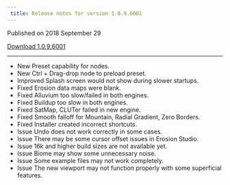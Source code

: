```yaml
---
 title: Release notes for version 1.0.9.6001
---
```


Published on 2018 September 29

[Download 1.0.9.6001](http://medium.com/quadspinner/)

***

<ul class="changelog">
<li class="new"><span>New</span>  Preset capability for nodes.</li>
<li class="new"><span>New</span>  Ctrl + Drag-drop node to preload preset.</li>
<li class="improved"><span>Improved</span>  Splash screen would not show during slower startups.</li>
<li class="fixed"><span>Fixed</span>  Erosion data maps were blank.</li>
<li class="fixed"><span>Fixed</span>  Alluvium too slow/failed in both engines.</li>
<li class="fixed"><span>Fixed</span>  Buildup too slow in both engines.</li>
<li class="fixed"><span>Fixed</span>  SatMap, CLUTer failed in new engine.</li>
<li class="fixed"><span>Fixed</span>  Smooth falloff for Mountain, Radial Gradient, Zero Borders.</li>
<li class="fixed"><span>Fixed</span>  Installer created incorrect shortcuts.</li>
<li class="issue"><span>Issue</span>  Undo does not work correctly in some cases.</li>
<li class="issue"><span>Issue</span>  There may be some cursor offset issues in Erosion Studio.</li>
<li class="issue"><span>Issue</span>  16k and higher build sizes are not available yet.</li>
<li class="issue"><span>Issue</span>  Biome may show some unnecessary noise.</li>
<li class="issue"><span>Issue</span>  Some example files may not work completely.</li>
<li class="issue"><span>Issue</span>  The new viewport may not function properly with some superficial features.</li>
</ul>
